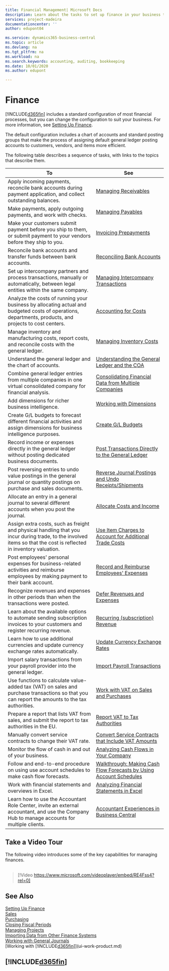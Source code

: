 ```yaml
---
title: Financial Management| Microsoft Docs
description: Learn about the tasks to set up finance in your business to suit all your accounting, auditing, or bookkeeping needs.
services: project-madeira
documentationcenter: ''
author: edupont04

ms.service: dynamics365-business-central
ms.topic: article
ms.devlang: na
ms.tgt_pltfrm: na
ms.workload: na
ms.search.keywords: accounting, auditing, bookkeeping
ms.date: 10/01/2020
ms.author: edupont

---
```

# Finance
[!INCLUDE[d365fin](includes/d365fin_md.md)] includes a standard configuration of most financial processes, but you can change the configuration to suit your business. For more information, see [Setting Up Finance](finance-setup-finance.md).

The default configuration includes a chart of accounts and standard posting groups that make the process of assigning default general ledger posting accounts to customers, vendors, and items more efficient.  

The following table describes a sequence of tasks, with links to the topics that describe them.  

| To | See |
| --- | --- |
| Apply incoming payments, reconcile bank accounts during payment application, and collect outstanding balances. |[Managing Receivables](receivables-manage-receivables.md) |
| Make payments, apply outgoing payments, and work with checks. |[Managing Payables](payables-manage-payables.md) |
|Make your customers submit payment before you ship to them, or submit payment to your vendors before they ship to you.|[Invoicing Prepayments](finance-invoice-prepayments.md)|
| Reconcile bank accounts and transfer funds between bank accounts. |[Reconciling Bank Accounts](bank-manage-bank-accounts.md) |
|Set up intercompany partners and process transactions, manually or automatically, between legal entities within the same company.|[Managing Intercompany Transactions](intercompany-manage.md)|
|Analyze the costs of running your business by allocating actual and budgeted costs of operations, departments, products, and projects to cost centers.|[Accounting for Costs](finance-manage-cost-accounting.md)|
|Manage inventory and manufacturing costs, report costs, and reconcile costs with the general ledger.|[Managing Inventory Costs](finance-manage-inventory-costs.md)|
| Understand the general ledger and the chart of accounts. |[Understanding the General Ledger and the COA](finance-general-ledger.md) |
|Combine general ledger entries from multiple companies in one virtual consolidated company for financial analysis.|[Consolidating Financial Data from Multiple Companies](finance-consolidated-company-reporting.md)|
| Add dimensions for richer business intelligence. |[Working with Dimensions](finance-dimensions.md) |
| Create G/L budgets to forecast different financial activities and assign dimensions for business intelligence purposes. |[Create G/L Budgets](finance-how-create-budgets.md) |
|Record income or expenses directly in the general ledger without posting dedicated business documents.|[Post Transactions Directly to the General Ledger](finance-how-post-transactions-directly.md)|
|Post reversing entries to undo value postings in the general journal or quantity postings on purchase and sales documents. |[Reverse Journal Postings and Undo Receipts/Shipments](finance-how-reverse-journal-posting.md)|
|Allocate an entry in a general journal to several different accounts when you post the journal. |[Allocate Costs and Income](year-allocate-costs-income.md) |
| Assign extra costs, such as freight and physical handling that you incur during trade, to the involved items so that the cost is reflected in inventory valuation. |[Use Item Charges to Account for Additional Trade Costs](payables-how-assign-item-charges.md) |
|Post employees' personal expenses for business-related activities and reimburse employees by making payment to their bank account.|[Record and Reimburse Employees' Expenses](finance-how-record-reimburse-employee-expenses.md)|
| Recognize revenues and expenses in other periods than when the transactions were posted. |[Defer Revenues and Expenses](finance-how-defer-revenue-expenses.md)|
| Learn about the available options to automate sending subscription invoices to your customers and register recurring revenue. |[Recurring (subscription) Revenue](finance-recurring-invoicing.md)|
|Learn how to use additional currencies and update currency exchange rates automatically. |[Update Currency Exchange Rates](finance-how-update-currencies.md)|
| Import salary transactions from your payroll provider into the general ledger. |[Import Payroll Transactions](finance-how-import-payroll-transactions.md)|
|Use functions to calculate value-added tax (VAT) on sales and purchase transactions so that you can report the amounts to the tax authorities.|[Work with VAT on Sales and Purchases](finance-work-with-vat.md)|
|Prepare a report that lists VAT from sales, and submit the report to tax authorities in the EU. | [Report VAT to Tax Authorities](finance-how-report-vat.md)|
|Manually convert service contracts to change their VAT rate.|[Convert Service Contracts that Include VAT Amounts](service-how-to-convert-service-contracts.md)|
| Monitor the flow of cash in and out of your business. |[Analyzing Cash Flows in Your Company](finance-analyze-cash-flow.md) |
|Follow and end-to-end procedure on using use account schedules to make cash flow forecasts.|[Walkthrough: Making Cash Flow Forecasts by Using Account Schedules](walkthrough-making-cash-flow-forecasts-by-using-account-schedules.md)|
| Work with financial statements and overviews in Excel. |[Analyzing Financial Statements in Excel](finance-analyze-excel.md) |
|Learn how to use the Accountant Role Center, invite an external accountant, and use the Company Hub to manage accounts for multiple clients.|[Accountant Experiences in Business Central](finance-accounting.md)|  

## Take a Video Tour
The following video introduces some of the key capabilities for managing finances. <br><br>  

> [!Video https://www.microsoft.com/videoplayer/embed/RE4Fss4?rel=0]

## See Also
[Setting Up Finance](finance-setup-finance.md)  
[Sales](sales-manage-sales.md)  
[Purchasing](purchasing-manage-purchasing.md)  
[Closing Fiscal Periods](year-close-years-periods.md)  
[Managing Projects](projects-manage-projects.md)    
[Importing Data from Other Finance Systems](across-import-data-configuration-packages.md)  
[Working with General Journals](ui-work-general-journals.md)  
[Working with [!INCLUDE[d365fin](includes/d365fin_md.md)]](ui-work-product.md)  

## [!INCLUDE[d365fin](includes/free_trial_md.md)]  

